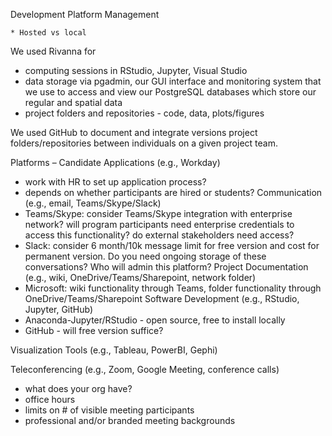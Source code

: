 

Development Platform Management

    * Hosted vs local 

We used Rivanna for 

   * computing sessions in RStudio, Jupyter, Visual Studio
   * data storage via pgadmin, our GUI interface and monitoring system that we use to access and view our PostgreSQL databases which store our regular and spatial data
   * project folders and repositories - code, data, plots/figures  
 
We used GitHub to document and integrate versions project folders/repositories between individuals on a given project team.


Platforms –
Candidate Applications (e.g., Workday)
- work with HR to set up application process?
- depends on whether participants are hired or students?
Communication (e.g., email, Teams/Skype/Slack)
- Teams/Skype: consider Teams/Skype integration with enterprise network? will program participants need enterprise credentials to access this functionality? do external stakeholders need access?
- Slack: consider 6 month/10k message limit for free version and cost for permanent version. Do you need ongoing storage of these conversations? Who will admin this platform?
Project Documentation (e.g., wiki, OneDrive/Teams/Sharepoint, network folder)
- Microsoft: wiki functionality through Teams, folder functionality through OneDrive/Teams/Sharepoint
Software Development (e.g., RStudio, Jupyter, GitHub)
- Anaconda-Jupyter/RStudio - open source, free to install locally
- GitHub - will free version suffice? 

Visualization Tools (e.g., Tableau, PowerBI, Gephi)

Teleconferencing (e.g., Zoom, Google Meeting, conference calls)
- what does your org have?
- office hours
- limits on # of visible meeting participants
- professional and/or branded meeting backgrounds

